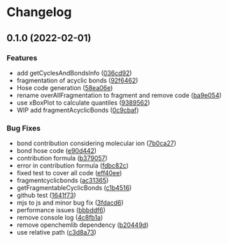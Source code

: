 # Changelog

## 0.1.0 (2022-02-01)


### Features

* add getCyclesAndBondsInfo ([036cd92](https://www.github.com/cheminfo/mass-fragmentation/commit/036cd92dbe752807c1f492a25ce96e5c4a078ff4))
* fragmentation of acyclic bonds ([92f6462](https://www.github.com/cheminfo/mass-fragmentation/commit/92f64622ea369500c91786798f84fbc49925701f))
* Hose code generation ([58ea06e](https://www.github.com/cheminfo/mass-fragmentation/commit/58ea06e740d4bf522708bcd774a96f6f9fb89d0f))
* rename overAllFragmentation to fragment and remove code ([ba9e054](https://www.github.com/cheminfo/mass-fragmentation/commit/ba9e0542ef06e995a061c72db40e89192f81f411))
* use xBoxPlot to calculate quantiles ([9389562](https://www.github.com/cheminfo/mass-fragmentation/commit/9389562e6795400e7e9a58b05b971aa12420aa85))
* WIP add fragmentAcyclicBonds ([0c9cbaf](https://www.github.com/cheminfo/mass-fragmentation/commit/0c9cbaf622ffd12097a3be0710f47ca194397cec))


### Bug Fixes

* bond contribution considering molecular ion ([7b0ca27](https://www.github.com/cheminfo/mass-fragmentation/commit/7b0ca27a9a29975ad1efbbba9d966f827f82ca1d))
* bond hose code ([e90d442](https://www.github.com/cheminfo/mass-fragmentation/commit/e90d442c0b5d2d6a6c72f26d88ff539bf15797b2))
* contribution formula ([b379057](https://www.github.com/cheminfo/mass-fragmentation/commit/b3790577f663b300bace0c640dfe835ba466a529))
* error in contribution formula ([fdbc82c](https://www.github.com/cheminfo/mass-fragmentation/commit/fdbc82c7fffe6886b42e2154aa33b41eeb51c556))
* fixed test to cover all code ([eff40ee](https://www.github.com/cheminfo/mass-fragmentation/commit/eff40ee4864635b6862d234895f9efe4eba07897))
* fragmentcyclicbonds ([ac31365](https://www.github.com/cheminfo/mass-fragmentation/commit/ac31365aaf153a351301bb7fa0bdf99c6d1975bd))
* getFragmentableCyclicBonds ([c1b4516](https://www.github.com/cheminfo/mass-fragmentation/commit/c1b45168714a7d65264194bcda4ea0993f9029d7))
* github test ([1641f73](https://www.github.com/cheminfo/mass-fragmentation/commit/1641f7393767abf469b1a1608902d143ac640880))
* mjs to js and minor bug fix ([3fdacd6](https://www.github.com/cheminfo/mass-fragmentation/commit/3fdacd6bd90a1bf3268822a64a8ae4c6e798ce7d))
* performance issues ([bbbddf6](https://www.github.com/cheminfo/mass-fragmentation/commit/bbbddf656eabc96c38e35b95d7795babc49784ff))
* remove console log ([4c8fb1a](https://www.github.com/cheminfo/mass-fragmentation/commit/4c8fb1ad49a402fe6f7740b55b0b7d7cd6fbe079))
* remove openchemlib dependency ([b20449d](https://www.github.com/cheminfo/mass-fragmentation/commit/b20449d96070f2758039f13627e4144bb020379d))
* use relative path ([c3d8a73](https://www.github.com/cheminfo/mass-fragmentation/commit/c3d8a7301d9a00cc9773b56c05dfb26a83c2b494))
